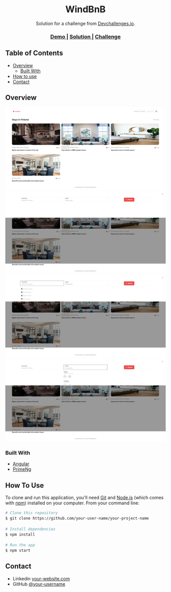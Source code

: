 <!-- Please update value in the {}  -->

<h1 align="center">WindBnB</h1>

<div align="center">
   Solution for a challenge from  <a href="http://devchallenges.io" target="_blank">Devchallenges.io</a>.
</div>

<div align="center">
  <h3>
    <a href="https://teal-gaufre-81559a.netlify.app/">
      Demo
    </a>
    <span> | </span>
    <a href="https://github.com/zuleidyyaruro/windbnbapp">
      Solution
    </a>
    <span> | </span>
    <a href="https://devchallenges.io/challenges/3JFYedSOZqAxYuOCNmYD">
      Challenge
    </a>
  </h3>
</div>

<!-- TABLE OF CONTENTS -->

## Table of Contents

- [Overview](#overview)
  - [Built With](#built-with)
- [How to use](#how-to-use)
- [Contact](#contact)

<!-- OVERVIEW -->

## Overview

![screenshot](https://github.com/zuleidyyaruro/windbnbapp/blob/main/screencapture-teal-gaufre-81559a-netlify-app-2023-04-14-08_56_19.png)
![screenshot](https://github.com/zuleidyyaruro/windbnbapp/blob/main/screencapture-teal-gaufre-81559a-netlify-app-2023-04-14-08_56_30.png)
![screenshot](https://github.com/zuleidyyaruro/windbnbapp/blob/main/screencapture-teal-gaufre-81559a-netlify-app-2023-04-14-08_56_39.png)
![screenshot](https://github.com/zuleidyyaruro/windbnbapp/blob/main/screencapture-teal-gaufre-81559a-netlify-app-2023-04-14-08_56_50.png)

### Built With

<!-- This section should list any major frameworks that you built your project using. Here are a few examples.-->

- [Angular](https://angular.io/cli)
- [PrimeNg](https://primeng.org/)

## How To Use

<!-- Example: -->

To clone and run this application, you'll need [Git](https://git-scm.com) and [Node.js](https://nodejs.org/en/download/) (which comes with [npm](http://npmjs.com)) installed on your computer. From your command line:

```bash
# Clone this repository
$ git clone https://github.com/your-user-name/your-project-name

# Install dependencies
$ npm install

# Run the app
$ npm start
```

## Contact

- Linkedin [your-website.com](https://www.linkedin.com/in/zuleidyyaruroorozco/)
- GitHub [@your-username](https://github.com/zuleidyyaruro)
